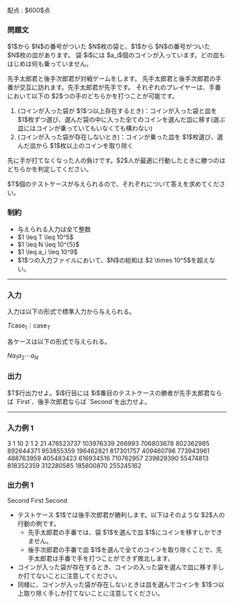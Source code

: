 
<div>

<span>

<span>

<p>
配点 : $600$点
</p>

<div>

<section>

### **問題文**

<p>
$1$から $N$の番号がついた $N$枚の袋と、$1$から $N$の番号がついた $N$枚の皿があります。
袋 $i$には $a_i$個のコインが入っています。どの皿もはじめは何も乗っていません。
</p>

<p>
先手太郎君と後手次郎君が対戦ゲームをします。
先手太郎君と後手次郎君の手番が交互に訪れます。先手太郎君が先手です。
それぞれのプレイヤーは、手番において以下の $2$つの手のどちらかを打つことが可能です。
</p>

<ol>

<li>
(コインが入った袋が $1$つ以上存在するとき)：コインが入った袋と皿を $1$枚ずつ選び、選んだ袋の中に入った全てのコインを選んだ皿に移す(選ぶ皿にはコインが乗っていてもいなくても構わない)
</li>

<li>
(コインが入った袋が存在しないとき)：コインが乗った皿を $1$枚選び、選んだ皿から $1$枚以上のコインを取り除く
</li>

</ol>

<p>
先に手が打てなくなった人の負けです。$2$人が最適に行動したときに勝つのはどちらかを判定してください。
</p>

<p>
$T$個のテストケースが与えられるので、それぞれについて答えを求めてください。
</p>

</section>

</div>

<div>

<section>

### **制約**

<ul>

<li>
与えられる入力は全て整数
</li>

<li>
$1 \leq T \leq 10^5$
</li>

<li>
$1 \leq N \leq 10^{5}$
</li>

<li>
$1 \leq a_i \leq 10^9$
</li>

<li>
$1$つの入力ファイルにおいて、$N$の総和は $2 \times 10^5$を超えない。
</li>

</ul>

</section>

</div>

---

<div>

<div>

<section>

### **入力**

<p>
入力は以下の形式で標準入力から与えられる。
</p>

<div>

$T$$\mathrm{case}_1$$\vdots$$\mathrm{case}_T$
</div>

<p>
各ケースは以下の形式で与えられる。
</p>

<div>

$N$$a_1$$a_2$$\cdots$$a_N$
</div>

</section>

</div>

<div>

<section>

### **出力**

<p>
$T$行出力せよ。$i$行目には $i$番目のテストケースの勝者が先手太郎君ならば `First`、後手次郎君ならば `Second`を出力せよ。
</p>

</section>

</div>

</div>

---

<div>

<section>

### **入力例 1**

<div>

3
1
10
2
1 2
21
476523737 103976339 266993 706803678 802362985 892644371 953855359 196462821 817301757 409460796 773943961 488763959 405483423 616934516 710762957 239829390 55474813 818352359 312280585 185800870 255245162

</div>

</section>

</div>

<div>

<section>

### **出力例 1**

<div>

Second
First
Second

</div>

<ul>

<li>
テストケース $1$では後手次郎君が勝利します。以下はそのような $2$人の行動の例です。
<ul>

<li>
先手太郎君の手番では、袋 $1$を選んで皿 $1$にコインを移すしかできません。
</li>

<li>
後手次郎君の手番で皿 $1$を選んで全てのコインを取り除くことで、先手太郎君は手番で手を打つことができず敗北します。
</li>

</ul>

</li>

<li>
コインが入った袋が存在するとき、コインの入った袋を選んで皿に移す手しか打てないことに注意してください。
</li>

<li>
同様に、コインが入った袋が存在しないときは皿を選んでコインを $1$つ以上取り除く手しか打てないことに注意してください。
</li>

</ul>

</section>

</div>

</span>

</span>

</div>
